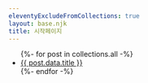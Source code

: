 ```yaml
---
eleventyExcludeFromCollections: true
layout: base.njk
title: 시작페이지
---
```


<ul>
{%- for post in collections.all -%}
  <li><a href="{{ post.url }}">{{ post.data.title }}</a> </li>
{%- endfor -%}
</ul>
